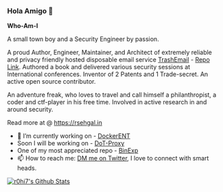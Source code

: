 ### Hola Amigo 👋


**Who-Am-I**


A small town boy and a Security Engineer by passion.

A proud Author, Engineer, Maintainer, and Architect of extremely reliable and privacy friendly hosted disposable email service [TrashEmail](https://telegram.me/trashemail_bot) - [Repo Link](github.com/r0hi7/trashemail/).
Authored a book and delivered various security sessions at International conferences. Inventor of 2 Patents and 1 Trade-secret. An active open source contributor.


An adventure freak, who loves to travel and call himself a philanthropist, a coder and ctf-player in his free time. Involved in active research in and around security.

Read more at @ https://rsehgal.in

- 🔭 I’m currently working on - [DockerENT](github.com/r0hi7/DockerENT)
- Soon I will be working on - [DoT-Proxy](github.com/r0hi7/DoT-Proxy)
- One of my most appreciated repo - [BinExp](github.com/r0hi7/binexp)
- 📫 How to reach me: [DM me on Twitter](https://twitter.com/sehgal_rohit), I love to connect with smart heads.

[![r0hi7's Github Stats](https://github-readme-stats.vercel.app/api?username=r0hi7&show_icons=true&count_private=true)]()

<!--
**r0hi7/r0hi7** is a ✨ _special_ ✨ repository because its `README.md` (this file) appears on your GitHub profile.
Here are some ideas to get you started:


- 🌱 I’m currently learning ...
- 👯 I’m looking to collaborate on ...
- 🤔 I’m looking for help with ...
- 💬 Ask me about ...
- 📫 How to reach me: ...
- 😄 Pronouns: ...
- ⚡ Fun fact: ...
-->
